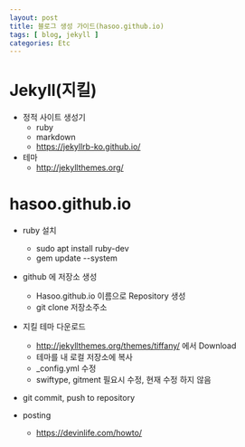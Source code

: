 ```yaml
---
layout: post
title: 블로그 생성 가이드(hasoo.github.io)
tags: [ blog, jekyll ]
categories: Etc
---
```


# Jekyll(지킬)
* 정적 사이트 생성기
	* ruby
	* markdown
	* <https://jekyllrb-ko.github.io/>
* 테마
	* <http://jekyllthemes.org/>

# hasoo.github.io
* ruby 설치
	* sudo apt install ruby-dev
	* gem update \-\-system  
* github 에 저장소 생성
	* Hasoo.github.io 이름으로 Repository 생성
	* git clone 저장소주소





* 지킬 테마 다운로드
	* <http://jekyllthemes.org/themes/tiffany/> 에서 Download
	* 테마를 내 로컬 저장소에 복사
	* \_config.yml 수정
	* swiftype, gitment 필요시 수정, 현재 수정 하지 않음
* git commit, push to repository
* posting
	* <https://devinlife.com/howto/>
